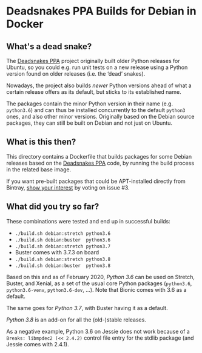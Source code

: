 # Deadsnakes PPA Builds for Debian in Docker

## What's a dead snake?

The [Deadsnakes PPA](https://github.com/deadsnakes) project
originally built older Python releases for Ubuntu,
so you could e.g. run unit tests on a new release
using a Python version found on older releases (i.e. the ‘dead’ snakes).

Nowadays, the project also builds *newer* Python versions
ahead of what a certain release offers as its default,
but sticks to its established name.

The packages contain the minor Python version in their name (e.g. `python3.6`)
and can thus be installed concurrently to the default `python3` ones,
and also other minor versions.
Originally based on the Debian source packages,
they can still be built on Debian and not just on Ubuntu.


## What is this then?

This directory contains a Dockerfile that builds
packages for some Debian releases based on the
[Deadsnakes PPA](https://github.com/deadsnakes) code,
by running the build process in the related base image.

If you want pre-built packages that could be APT-installed directly from Bintray,
[show your interest](https://github.com/jhermann/ezpy/issues/3) by voting on issue #3.


## What did you try so far?

These combinations were tested and end up in successful builds:

* ``./build.sh debian:stretch python3.6``
* ``./build.sh debian:buster  python3.6``
* ``./build.sh debian:stretch python3.7``
* Buster comes with 3.7.3 on board
* ``./build.sh debian:stretch python3.8``
* ``./build.sh debian:buster  python3.8``

Based on this and as of February 2020,
*Python 3.6* can be used on Stretch, Buster, and Xenial,
as a set of the usual core Python packages
(`python3.6`, `python3.6-venv`, `python3.6-dev`, …).
Note that Bionic comes with 3.6 as a default.

The same goes for *Python 3.7*, with Buster having it as a default.

*Python 3.8* is an add-on for all the (old-)stable releases.

As a negative example, Python 3.6 on Jessie does not work
because of a ``Breaks: libmpdec2 (<< 2.4.2)`` control file entry
for the stdlib package (and Jessie comes with 2.4.1).
